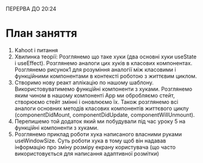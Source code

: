 ПЕРЕРВА ДО 20:24

# План заняття

1. Kahoot i питання
2. Хвилинка теорії: Розглянемо що таке хуки (два основні хуки useState i useEffect). Розглянемо аналоги цих хуків в класових компонентах. Розглянемо рисунок1 для розуміння аналогії між класовими і функційними компонентами в контексті роботою з життєвим циклом.
3. Створимо нову реакт аплікацію по нашому шаблону. Використовуватимемо функційні компоненти з хуками. Розглянемо яким чином в нашому компоненті App ми обробляємо стейт, створюємо стейт змінні і оновлюємо їх. Також розглянемо всі аналоги основних методів класових компонентів життєвого циклу (componentDidMount, componentDidUpdate, componentWillUnmount).
4. Перепишемо той додаток який ми побудували під час уроку 5 на функційні компоненти з хуками.
5. Розглянемо приклад роботи хука написаного власними руками useWindowSize. Суть роботи хука в тому щоб він надавав інформацію про зміну розміру екрану користувача (що часто використовується для написання адаптивної розмітки)